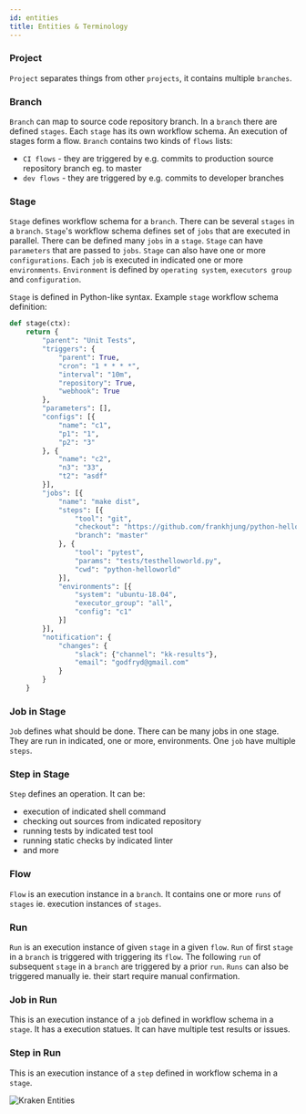 ```yaml
---
id: entities
title: Entities & Terminology
---
```


### Project
`Project` separates things from other `projects`, it contains multiple `branches`.

### Branch
`Branch` can map to source code repository branch. In a `branch` there are defined `stages`.
Each `stage` has its own workflow schema. An execution of stages form a flow. `Branch` contains two kinds of `flows` lists:
- `CI flows` - they are triggered by e.g. commits to production source repository branch eg. to master
- `dev flows` - they are triggered by e.g. commits to developer branches

### Stage
`Stage` defines workflow schema for a `branch`. There can be several `stages` in a `branch`. `Stage`'s workflow schema defines set of `jobs`
that are executed in parallel. There can be defined many `jobs` in a `stage`. `Stage` can have `parameters` that are passed to `jobs`.
`Stage` can also have one or more `configurations`. Each `job` is executed in indicated one or more `environments`.
`Environment` is defined by `operating system`, `executors group` and `configuration`.

`Stage` is defined in Python-like syntax. Example `stage` workflow schema definition:

```python
def stage(ctx):
    return {
        "parent": "Unit Tests",
        "triggers": {
            "parent": True,
            "cron": "1 * * * *",
            "interval": "10m",
            "repository": True,
            "webhook": True
        },
        "parameters": [],
        "configs": [{
            "name": "c1",
            "p1": "1",
            "p2": "3"
        }, {
            "name": "c2",
            "n3": "33",
            "t2": "asdf"
        }],
        "jobs": [{
            "name": "make dist",
            "steps": [{
                "tool": "git",
                "checkout": "https://github.com/frankhjung/python-helloworld.git",
                "branch": "master"
            }, {
                "tool": "pytest",
                "params": "tests/testhelloworld.py",
                "cwd": "python-helloworld"
            }],
            "environments": [{
                "system": "ubuntu-18.04",
                "executor_group": "all",
                "config": "c1"
            }]
        }],
        "notification": {
            "changes": {
                "slack": {"channel": "kk-results"},
                "email": "godfryd@gmail.com"
            }
        }
    }
```

### Job in Stage
`Job` defines what should be done. There can be many jobs in one stage. They are run in indicated, one or more, environments.
One `job` have multiple `steps`.

### Step in Stage
`Step` defines an operation. It can be:
- execution of indicated shell command
- checking out sources from indicated repository
- running tests by indicated test tool
- running static checks by indicated linter
- and more


### Flow
`Flow` is an execution instance in a `branch`. It contains one or more `runs` of `stages` ie. execution instances of `stages`.

### Run
`Run` is an execution instance of given `stage` in a given `flow`. `Run` of first `stage` in a `branch`
is triggered with triggering its `flow`. The following `run` of subsequent `stage` in a `branch` are triggered
by a prior `run`. `Runs` can also be triggered manually ie. their start require manual confirmation.

### Job in Run
This is an execution instance of a `job` defined in workflow schema in a `stage`.
It has a execution statues. It can have multiple test results or issues.

### Step in Run
This is an execution instance of a `step` defined in workflow schema in a `stage`.

![Kraken Entities](https://i.imgur.com/QzUGsUu.png)
